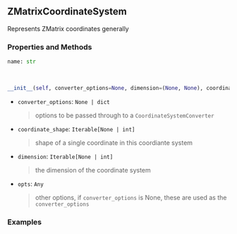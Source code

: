 ## <a id="McUtils.McUtils.Coordinerds.CoordinateSystems.CommonCoordinateSystems.ZMatrixCoordinateSystem">ZMatrixCoordinateSystem</a>
Represents ZMatrix coordinates generally

### Properties and Methods
```python
name: str
```
<a id="McUtils.McUtils.Coordinerds.CoordinateSystems.CommonCoordinateSystems.ZMatrixCoordinateSystem.__init__" class="docs-object-method">&nbsp;</a>
```python
__init__(self, converter_options=None, dimension=(None, None), coordinate_shape=(None, 3), **opts): 
```

- `converter_options`: `None | dict`
    >options to be passed through to a `CoordinateSystemConverter`
- `coordinate_shape`: `Iterable[None | int]`
    >shape of a single coordinate in this coordiante system
- `dimension`: `Iterable[None | int]`
    >the dimension of the coordinate system
- `opts`: `Any`
    >other options, if `converter_options` is None, these are used as the `converter_options`

### Examples

